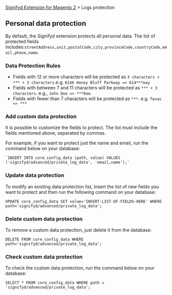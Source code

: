 [Signifyd Extension for Magento 2](../README.md) > Logs protection

## Personal data protection 

By default, the Signifyd extension protects all personal data. The list of protected fields includes:`streetAddress,unit,postalCode,city,provinceCode,countryCode,email,phone,name`.

### Data Protection Rules

* Fields with 12 or more characters will be protected as `3 characters + *** + 3 characters`.e.g. `6146 Honey Bluff Parkway => 614***way`
* Fields with between 7 and 11 characters will be protected as `*** + 3 characters`. e.g., `John Doe => ***Doe`.
* Fields with fewer than 7 characters will be protected as `***`. e.g. `Texas => ***`

### Add custom data protection

It is possible to customize the fields to protect. The list must include the fields mentioned above, separated by commas.

For example, if you want to protect just the name and email, run the command below on your database:

```
`INSERT INTO core_config_data (path, value) VALUES ('signifyd/advanced/private_log_data', 'email,name');`
```
### Update data protection

To modify an existing data protection list, insert the list of new fields you want to protect and then run the following command on your database:

```
UPDATE core_config_data SET value='INSERT-LIST-OF-FIELDS-HERE' WHERE path='signifyd/advanced/private_log_data';
```
### Delete custom data protection

To remove a custom data protection, just delete it from the database:

```
DELETE FROM core_config_data WHERE path='signifyd/advanced/private_log_data';
```

### Check custom data protection

To check the custom data protection, run the command below on your database:

```
SELECT * FROM core_config_data WHERE path = 'signifyd/advanced/private_log_data';
